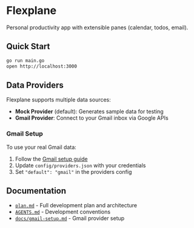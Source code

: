 # Flexplane

Personal productivity app with extensible panes (calendar, todos, email).

## Quick Start

```bash
go run main.go
open http://localhost:3000
```

## Data Providers

Flexplane supports multiple data sources:

- **Mock Provider** (default): Generates sample data for testing
- **Gmail Provider**: Connect to your Gmail inbox via Google APIs

### Gmail Setup

To use your real Gmail data:

1. Follow the [Gmail setup guide](docs/gmail-setup.md)
2. Update `config/providers.json` with your credentials  
3. Set `"default": "gmail"` in the providers config

## Documentation

- [`plan.md`](plan.md) - Full development plan and architecture
- [`AGENTS.md`](AGENTS.md) - Development conventions
- [`docs/gmail-setup.md`](docs/gmail-setup.md) - Gmail provider setup